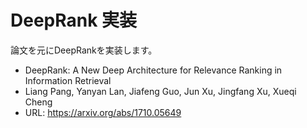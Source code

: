 # DeepRank 実装
論文を元にDeepRankを実装します。


- DeepRank: A New Deep Architecture for Relevance Ranking in Information Retrieval
- Liang Pang, Yanyan Lan, Jiafeng Guo, Jun Xu, Jingfang Xu, Xueqi Cheng
- URL: https://arxiv.org/abs/1710.05649